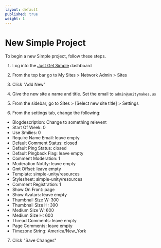 ```yaml
---
layout: default
published: true
weight: 1
---
```


# New Simple Project
To begin a new Simple project, follow these steps.

1. Log into the [Just Get Simple](https://justgetsimple.com/wp-admin) dashboard

2. From the top bar go to My Sites > Network Admin > Sites

3. Click "Add New"

4. Give the new site a name and title. Set the email to `admin@unitymakes.us`

5. From the sidebar, go to Sites > [Select new site title] > Settings

6. From the settings tab, change the following:
- Blogdescription: Change to something relevent
- Start Of Week: 0
- Use Smilies: 0
- Require Name Email: leave empty
- Default Comment Status: closed
- Default Ping Status: closed
- Default Pingback Flag: leave empty
- Comment Moderation: 1
- Moderation Notify: leave empty
- Gmt Offset: leave empty
- Template: simple-unity/resources
- Stylesheet: simple-unity/resources
- Comment Registration: 1
- Show On Front: page
- Show Avatars: leave empty
- Thumbnail Size W: 300
- Thumbnail Size H: 300
- Medium Size W: 600
- Medium Size H: 600
- Thread Comments: leave empty
- Page Comments: leave empty
- Timezone String: America/New_York

7. Click "Save Changes"

